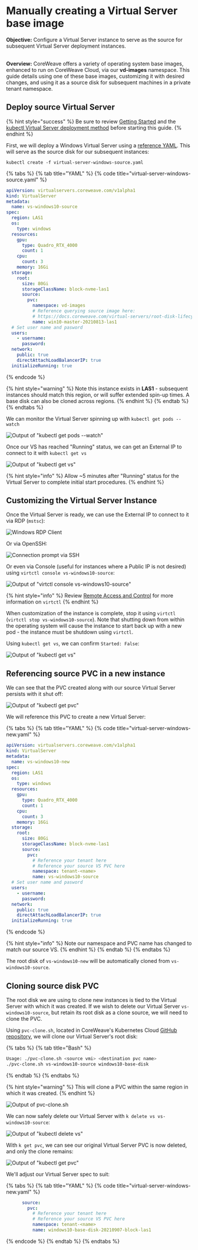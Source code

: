 # Manually creating a Virtual Server base image

**Objective:** Configure a Virtual Server instance to serve as the source for subsequent Virtual Server deployment instances.

\
**Overview:** CoreWeave offers a variety of operating system base images, enhanced to run on CoreWeave Cloud, via our **vd-images** namespace. This guide details using one of these base images, customizing it with desired changes, and using it as a source disk for subsequent machines in a private tenant namespace.

## Deploy source Virtual Server

{% hint style="success" %}
Be sure to review [Getting Started](../../coreweave-kubernetes/getting-started.md#obtain-access-credentials) and the [kubectl Virtual Server deployment method](../../docs/virtual-servers/deployment-methods/kubectl.md#deploying-a-virtual-server) before starting this guide.
{% endhint %}

First, we will deploy a Windows Virtual Server using a [reference YAML](https://github.com/coreweave/kubernetes-cloud/blob/master/virtual-server/examples/kubectl/virtual-server-windows.yaml). This will serve as the source disk for our subsequent instances:

`kubectl create -f virtual-server-windows-source.yaml`

{% tabs %}
{% tab title="YAML" %}
{% code title="virtual-server-windows-source.yaml" %}
```yaml
apiVersion: virtualservers.coreweave.com/v1alpha1
kind: VirtualServer
metadata:
  name: vs-windows10-source
spec:
  region: LAS1
  os:
    type: windows
  resources:
    gpu:
      type: Quadro_RTX_4000
      count: 1
    cpu:
      count: 3
    memory: 16Gi
  storage:
    root:
      size: 80Gi
      storageClassName: block-nvme-las1
      source:
        pvc:
          namespace: vd-images
          # Reference querying source image here:
          # https://docs.coreweave.com/virtual-servers/root-disk-lifecycle-management/exporting-coreweave-images-to-a-writable-pvc#identifying-source-image
          name: win10-master-20210813-las1
  # Set user name and pasword
  users:
    - username:
      password:
  network:
    public: true
    directAttachLoadBalancerIP: true
  initializeRunning: true
```
{% endcode %}

{% hint style="warning" %}
Note this instance exists in **LAS1** - subsequent instances should match this region, or will suffer extended spin-up times. A base disk can also be cloned across regions.
{% endhint %}
{% endtab %}
{% endtabs %}

We can monitor the Virtual Server spinning up with `kubectl get pods --watch`

![Output of "kubectl get pods --watch"](<../../docs/.gitbook/assets/image (30).png>)

Once our VS has reached "Running" status, we can get an External IP to connect to it with `kubectl get vs`

![Output of "kubectl get vs"](<../../.gitbook/assets/image (31) (1) (1).png>)

{% hint style="info" %}
Allow \~5 minutes after "Running" status for the Virtual Server to complete initial start procedures.
{% endhint %}

## Customizing the Virtual Server Instance

Once the Virtual Server is ready, we can use the External IP to connect to it via RDP (`mstsc`):

![Windows RDP Client](<../../docs/.gitbook/assets/image (37).png>)

Or via OpenSSH:

![Connection prompt via SSH](<../../docs/.gitbook/assets/image (32).png>)

Or even via Console (useful for instances where a Public IP is not desired) using `virtctl console vs-windows10-source`:

![Output of "virtctl console vs-windows10-source"](<../../docs/.gitbook/assets/image (36).png>)

{% hint style="info" %}
Review [Remote Access and Control](../remote-access-and-control.md#installing-virtctl) for more information on `virtctl`
{% endhint %}

When customization of the instance is complete, stop it using `virtctl` (`virtctl stop vs-windows10-source`). Note that shutting down from within the operating system will cause the instance to start back up with a new pod - the instance must be shutdown using `virtctl`.

Using `kubectl get vs`, we can confirm `Started: False`:

![Output of "kubectl get vs"](<../../docs/.gitbook/assets/image (35).png>)

## Referencing source PVC in a new instance

We can see that the PVC created along with our source Virtual Server persists with it shut off:

![Output of "kubectl get pvc"](<../../docs/.gitbook/assets/image (34).png>)

We will reference this PVC to create a new Virtual Server:

{% tabs %}
{% tab title="YAML" %}
{% code title="virtual-server-windows-new.yaml" %}
```yaml
apiVersion: virtualservers.coreweave.com/v1alpha1
kind: VirtualServer
metadata:
  name: vs-windows10-new
spec:
  region: LAS1
  os:
    type: windows
  resources:
    gpu:
      type: Quadro_RTX_4000
      count: 1
    cpu:
      count: 3
    memory: 16Gi
  storage:
    root:
      size: 80Gi
      storageClassName: block-nvme-las1
      source:
        pvc:
          # Reference your tenant here
          # Reference your source VS PVC here
          namespace: tenant-<name>
          name: vs-windows10-source
  # Set user name and pasword
  users:
    - username:
      password:
  network:
    public: true
    directAttachLoadBalancerIP: true
  initializeRunning: true
```
{% endcode %}

{% hint style="info" %}
Note our namespace and PVC name has changed to match our source VS.
{% endhint %}
{% endtab %}
{% endtabs %}

The root disk of `vs-windows10-new` will be automatically cloned from `vs-windows10-source`.

## Cloning source disk PVC

The root disk we are using to clone new instances is tied to the Virtual Server with which it was created. If we wish to delete our Virtual Server `vs-windows10-source`, but retain its root disk as a clone source, we will need to clone the PVC.

Using `pvc-clone.sh`, located in CoreWeave's Kubernetes Cloud [GitHub repository](https://github.com/coreweave/kubernetes-cloud/blob/master/virtual-server/pvc-clone.sh), we will clone our Virtual Server's root disk:

{% tabs %}
{% tab title="Bash" %}
```bash
Usage: ./pvc-clone.sh <source vmi> <destination pvc name>
./pvc-clone.sh vs-windows10-source windows10-base-disk
```
{% endtab %}
{% endtabs %}

{% hint style="warning" %}
This will clone a PVC within the same region in which it was created.
{% endhint %}

![Output of pvc-clone.sh](<../../docs/.gitbook/assets/image (39).png>)

We can now safely delete our Virtual Server with `k delete vs vs-windows10-source`:

![Output of "kubectl delete vs"](<../../docs/.gitbook/assets/image (33).png>)

With `k get pvc`, we can see our original Virtual Server PVC is now deleted, and only the clone remains:

![Output of "kubectl get pvc"](<../../docs/.gitbook/assets/image (29).png>)

We'll adjust our Virtual Server spec to suit:

{% tabs %}
{% tab title="YAML" %}
{% code title="virtual-server-windows-new.yaml" %}
```yaml
      source:
        pvc:
          # Reference your tenant here
          # Reference your source VS PVC here
          namespace: tenant-<name>
          name: windows10-base-disk-20210907-block-las1
```
{% endcode %}
{% endtab %}
{% endtabs %}
